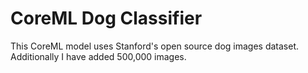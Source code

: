 # CoreML Dog Classifier

This CoreML model uses Stanford's open source dog images dataset. Additionally I have added 500,000 images.
